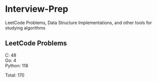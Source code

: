 # Interview-Prep
LeetCode Problems, Data Structure Implementations, and other tools for studying algorithms

## LeetCode Problems
C:      48<br/>
Go:     4<br/>
Python: 118<br/>

Total:  170
